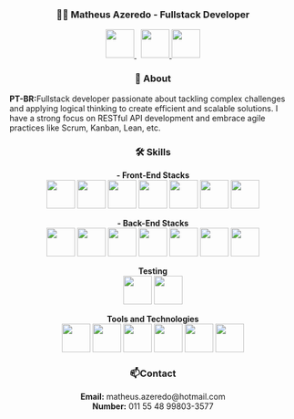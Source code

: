 <h3 align="center">👨‍💻 Matheus Azeredo - Fullstack Developer</h3>

<p align="center">
  <a href="https://www.linkedin.com/in/matheus-azeredo-89bbb7279/">
      <img src="https://cdn.jsdelivr.net/gh/devicons/devicon@latest/icons/linkedin/linkedin-original.svg" width="50"/>
  </a>&nbsp;
  <a href="https://github.com/Aze-Dev">
      <img src="https://cdn.jsdelivr.net/gh/devicons/devicon@latest/icons/github/github-original.svg" width="50"/>
  </a >
  <a href="https://stackoverflow.com/users/26644911/matheus-azeredo">
      <img src="https://cdn.jsdelivr.net/gh/devicons/devicon@latest/icons/stackoverflow/stackoverflow-original.svg" width="50"/>
  </a>
</p>

<h3 align="center">🌟 About</h3>

<p><strong>PT-BR:</strong>Fullstack developer passionate about tackling complex challenges and applying logical thinking to create efficient and scalable solutions. I have a strong focus on RESTful API development and embrace agile practices like Scrum, Kanban, Lean, etc.</p>

<h3 align="center">🛠️ Skills</h3>

<p align="center">
  <strong> - Front-End Stacks</strong><br>
    <img src="https://cdn.jsdelivr.net/gh/devicons/devicon@latest/icons/html5/html5-original.svg" width="50"/>
    <img src="https://cdn.jsdelivr.net/gh/devicons/devicon@latest/icons/css3/css3-original.svg" width="50" />
    <img src="https://cdn.jsdelivr.net/gh/devicons/devicon@latest/icons/javascript/javascript-original.svg" width="50"/>
    <img src="https://cdn.jsdelivr.net/gh/devicons/devicon@latest/icons/react/react-original-wordmark.svg" width="50" />
    <img src="https://cdn.jsdelivr.net/gh/devicons/devicon@latest/icons/bootstrap/bootstrap-original.svg" width="50"/>
    <img src="https://cdn.jsdelivr.net/gh/devicons/devicon@latest/icons/tailwindcss/tailwindcss-original.svg" width="50"/>
    <img src="https://cdn.jsdelivr.net/gh/devicons/devicon@latest/icons/figma/figma-original.svg" width="50"/>       
</p>

<p align="center">
  <strong> - Back-End Stacks</strong><br>
    <img src="https://cdn.jsdelivr.net/gh/devicons/devicon@latest/icons/java/java-original-wordmark.svg" width="50"/> 
    <img src="https://cdn.jsdelivr.net/gh/devicons/devicon@latest/icons/maven/maven-original.svg" width="50"/>
    <img src="https://cdn.jsdelivr.net/gh/devicons/devicon@latest/icons/spring/spring-original.svg"  width="50"/>
    <img src="https://cdn.jsdelivr.net/gh/devicons/devicon@latest/icons/swagger/swagger-original.svg" width="50" />
    <img src="https://cdn.jsdelivr.net/gh/devicons/devicon@latest/icons/nodejs/nodejs-plain-wordmark.svg" width="50" />       
    <img src="https://cdn.jsdelivr.net/gh/devicons/devicon@latest/icons/mysql/mysql-original-wordmark.svg" width="50" />
    <img src="https://cdn.jsdelivr.net/gh/devicons/devicon@latest/icons/mongodb/mongodb-original-wordmark.svg" width="50"/>
</p>

<p align="center">
  <strong>Testing</strong><br>
    <img src="https://cdn.jsdelivr.net/gh/devicons/devicon@latest/icons/junit/junit-plain-wordmark.svg" width="50"/>
    <img src="https://cdn.jsdelivr.net/gh/devicons/devicon@latest/icons/cypressio/cypressio-original.svg"  width="50"/> 
</p>

<p align="center">
  <strong>Tools and Technologies</strong><br>
     <img src="https://cdn.jsdelivr.net/gh/devicons/devicon@latest/icons/postman/postman-original.svg" width="50"/>
     <img src="https://cdn.jsdelivr.net/gh/devicons/devicon@latest/icons/git/git-original.svg" width="50"/>
     <img src="https://cdn.jsdelivr.net/gh/devicons/devicon@latest/icons/hibernate/hibernate-original-wordmark.svg" width="50"/>
     <img src="https://cdn.jsdelivr.net/gh/devicons/devicon@latest/icons/vscode/vscode-original.svg" width="50" />
     <img src="https://cdn.jsdelivr.net/gh/devicons/devicon@latest/icons/intellij/intellij-original.svg" width="50"/>  
     <img src="https://cdn.jsdelivr.net/gh/devicons/devicon@latest/icons/arduino/arduino-original-wordmark.svg" width="50"/>     
</p>

<h3 align="center">📫Contact</h3>

<p align="center">
  <strong>Email:</strong> matheus.azeredo@hotmail.com<br>
  <strong>Number:</strong> 011 55 48 99803-3577<br>
</p>

